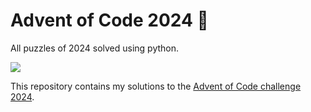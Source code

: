 # Advent of Code 2024 🎄
All puzzles of 2024 solved using python. 

<img src="https://repository-images.githubusercontent.com/112706767/160be980-3b1a-11eb-9dbe-439a40adfa99" />

This repository contains my solutions to the [Advent of Code challenge 2024](https://adventofcode.com/2024).

